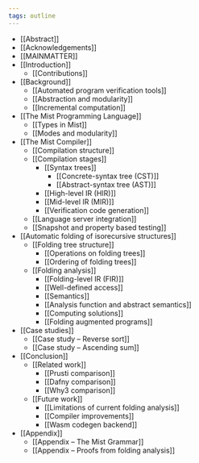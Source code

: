 ```yaml
---
tags: outline
---
```


- [[Abstract]]
- [[Acknowledgements]]
- [[MAINMATTER]]
- [[Introduction]]
    - [[Contributions]]
- [[Background]]
    - [[Automated program verification tools]]
    - [[Abstraction and modularity]]
    - [[Incremental computation]]
- [[The Mist Programming Language]]
    - [[Types in Mist]]
    - [[Modes and modularity]]
- [[The Mist Compiler]]
    - [[Compilation structure]]
    - [[Compilation stages]]
        - [[Syntax trees]]
            - [[Concrete-syntax tree (CST)]]
            - [[Abstract-syntax tree (AST)]]
        - [[High-level IR (HIR)]]
        - [[Mid-level IR (MIR)]]
        - [[Verification code generation]]
    - [[Language server integration]]
    - [[Snapshot and property based testing]]
- [[Automatic folding of isorecursive structures]]
    - [[Folding tree structure]]
        - [[Operations on folding trees]]
        - [[Ordering of folding trees]]
    - [[Folding analysis]]
        - [[Folding-level IR (FIR)]]
        - [[Well-defined access]]
        - [[Semantics]]
        - [[Analysis function and abstract semantics]]
        - [[Computing solutions]]
        - [[Folding augmented programs]]
- [[Case studies]]
    - [[Case study – Reverse sort]]
    - [[Case study – Ascending sum]]
- [[Conclusion]]
    - [[Related work]]
        - [[Prusti comparison]]
        - [[Dafny comparison]]
        - [[Why3 comparison]]
    - [[Future work]]
        - [[Limitations of current folding analysis]]
        - [[Compiler improvements]]
        - [[Wasm codegen backend]]
- [[Appendix]]
    - [[Appendix – The Mist Grammar]]
    - [[Appendix – Proofs from folding analysis]]
